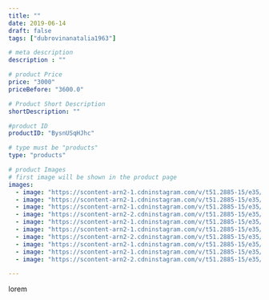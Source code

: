 ```yaml
---
title: ""
date: 2019-06-14
draft: false
tags: ["dubrovinanatalia1963"]

# meta description
description : ""

# product Price
price: "3000"
priceBefore: "3600.0"

# Product Short Description
shortDescription: ""

#product ID
productID: "BysnUSqHJhc"

# type must be "products"
type: "products"

# product Images
# first image will be shown in the product page
images:
  - image: "https://scontent-arn2-1.cdninstagram.com/v/t51.2885-15/e35/61799172_468188193933760_5876454240518189227_n.jpg?_nc_ht=scontent-arn2-1.cdninstagram.com&_nc_cat=104&_nc_ohc=1QkqTasZkf0AX90Wecw&tp=1&oh=60e8d5e1788cc34dc2f7c95ad24d577e&oe=60601797&ig_cache_key=MjA2NjE5OTI0NDc2ODc0OTI2NQ%3D%3D.2"
  - image: "https://scontent-arn2-1.cdninstagram.com/v/t51.2885-15/e35/62948020_852014538491846_3195122276651752897_n.jpg?_nc_ht=scontent-arn2-1.cdninstagram.com&_nc_cat=102&_nc_ohc=fME5qgkJ2RsAX8-CqTz&tp=1&oh=7913c1365f8b03911d0664845a0b7dcd&oe=60603AF9&ig_cache_key=MjA2NjE5OTI0NDc5MzcyMTE3Mg%3D%3D.2"
  - image: "https://scontent-arn2-1.cdninstagram.com/v/t51.2885-15/e35/61466481_600209477168338_8048937539613670973_n.jpg?_nc_ht=scontent-arn2-1.cdninstagram.com&_nc_cat=110&_nc_ohc=JI2TQzqrFHkAX_rEvn_&se=7&tp=1&oh=f9439aeacfe1318f12a97d878d31ed44&oe=605F153D&ig_cache_key=MjA2NjE5OTI0NDgwMjE4NTQwNQ%3D%3D.2"
  - image: "https://scontent-arn2-2.cdninstagram.com/v/t51.2885-15/e35/64542497_309552336664361_1428689406961407637_n.jpg?_nc_ht=scontent-arn2-2.cdninstagram.com&_nc_cat=105&_nc_ohc=ZUwDvx08fLEAX_37OEx&se=7&tp=1&oh=fb40d1c7f24053cd5d55523148ffcc64&oe=60617916&ig_cache_key=MjA2NjE5OTI0NDc1MTg2NTI5NQ%3D%3D.2"
  - image: "https://scontent-arn2-1.cdninstagram.com/v/t51.2885-15/e35/64238496_140997253654017_8483517938752849978_n.jpg?_nc_ht=scontent-arn2-1.cdninstagram.com&_nc_cat=109&_nc_ohc=gkoBI5DJ1h0AX_Ncy5U&se=7&tp=1&oh=71f5a645931c85e1eedc3e84aaeb6677&oe=605DE2F6&ig_cache_key=MjA2NjE5OTI0NDc3NzA0Mjc1OQ%3D%3D.2"
  - image: "https://scontent-arn2-1.cdninstagram.com/v/t51.2885-15/e35/64473211_447853276013735_4015597092417134689_n.jpg?_nc_ht=scontent-arn2-1.cdninstagram.com&_nc_cat=111&_nc_ohc=vb5urXt6D_YAX9XgUTb&se=7&tp=1&oh=4a0d8512f41af3f30fbfcf951c19abae&oe=605EED56&ig_cache_key=MjA2NjE5OTI0NDc2MDIzNDczMw%3D%3D.2"
  - image: "https://scontent-arn2-2.cdninstagram.com/v/t51.2885-15/e35/61685082_646488202536161_8037483217775729647_n.jpg?_nc_ht=scontent-arn2-2.cdninstagram.com&_nc_cat=105&_nc_ohc=L9y9vbmugksAX963Jhx&se=7&tp=1&oh=44f4fc9aa4f6ecc489dba19dc55fce31&oe=605F74F8&ig_cache_key=MjA2NjE5OTI0NDgxMDczOTgzNg%3D%3D.2"
  - image: "https://scontent-arn2-1.cdninstagram.com/v/t51.2885-15/e35/64564931_2271441863117930_4831063033135117657_n.jpg?_nc_ht=scontent-arn2-1.cdninstagram.com&_nc_cat=102&_nc_ohc=5k6nfJHruoEAX-xCBR1&se=7&tp=1&oh=7e866a8716dcf2195a5aefb17b4ec932&oe=605F8DFF&ig_cache_key=MjA2NjE5OTI0NDc2ODY0NjM4Nw%3D%3D.2"
  - image: "https://scontent-arn2-1.cdninstagram.com/v/t51.2885-15/e35/61960622_312907692929098_2633423979013454442_n.jpg?_nc_ht=scontent-arn2-1.cdninstagram.com&_nc_cat=110&_nc_ohc=hCFvmnyn0rYAX8Au7bS&se=8&tp=1&oh=14c96e6982fa5b6f48615ecd69f7b990&oe=605F44F8&ig_cache_key=MjA2NjE5OTI0NDgwMjI2NDAxOA%3D%3D.2"
  - image: "https://scontent-arn2-2.cdninstagram.com/v/t51.2885-15/e35/61995180_144324136655249_5516781253762934884_n.jpg?_nc_ht=scontent-arn2-2.cdninstagram.com&_nc_cat=105&_nc_ohc=LopXFbsFIYIAX9fM3vn&se=7&tp=1&oh=08842b14709b3b5165bcf4ba791b7818&oe=60610B25&ig_cache_key=MjA2NjE5OTI0NDc3NzAyNDA5Mw%3D%3D.2"

---
```

lorem
